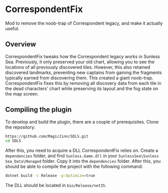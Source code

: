 # CorrespondentFix

Mod to remove the noob-trap of Correspondent legacy, and make it actually useful.

## Overview

CorrespondentFix tweaks how the Correspondent legacy works in Sunless Sea. Previously, it only preserved your old chart, allowing you to see the locations of all previously discovered tiles. However, this also retained discovered landmarks, preventing new captains from gaining the fragments typically earned from discovering them. This created a giant noob-trap. CorrespondentFix fixes this by removing all discovery data from each tile in the dead characters' chart while preserving its layout and the fog state on the map screen.

## **Compiling the plugin**

To develop and build the plugin, there are a couple of prerequisites. Clone the repository:

```bash
https://github.com/MagicJinn/SDLS.git
cd SDLS
```

After this, you need to acquire a DLL CorrespondentFix relies on. Create a `dependencies` folder, and find `Sunless.Game.dll` in your `SunlessSea\Sunless Sea_Data\Managed` folder. Copy it into the `dependencies` folder. After this, you should be able to compile the project with the following command:

```bash
dotnet build -c Release -p:Optimize=true
```

The DLL should be located in `bin/Release/net35`.
